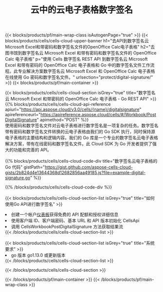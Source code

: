 ﻿---
title: 云中的云电子表格数字签名
description: 用于 Microsoft Excel 和 OpenOffice Calc 数字签名的云 API 和 SDK。 Cells 电子表格数字签名 API SDK支持多种开发语言。它们包括 Android、C#、Go、Java、NodeJS、Perl、PHP、Python、Ruby 和 swift。
url: /zh/go/protect/digital-signature/
---
{{< blocks/products/pf/main-wrap-class isAutogenPage="true" >}}
{{< blocks/products/cells/cells-cloud-upper-banner h1="去API到数字签名云Microsoft Excel和带密码和数字签名文件的OpenOffice Calc电子表格" h2="去图书馆到数字签名云 Microsoft Excel 和带有密码和数字签名文件的 OpenOffice Calc 电子表格" p="使用 Cells 数字签名 REST API 到数字签名云 Microsoft Excel 和带有密码的 OpenOffice Calc 电子表格和 Go 中的数字签名文件工作流程。此专业解决方案数字签名云 Microsoft Excel 和 OpenOffice Calc 电子表格在线使用 Go 密码和数字签名文件。" urlsection="protect/digital-signature/" >}}
{{< blocks/products/pf/main-container >}}

{{< blocks/products/cells/cells-cloud-section isGrey="true" title="数字签名云 Microsoft Excel 和带密码的 OpenOffice Calc 电子表格 - Go REST API" >}}
{{% blocks/products/cells/cells-cloud-api-reference apiurl="https://api.aspose.cloud/v3.0/cells/{name}/digitalsignature" apireferenceurl="https://apireference.aspose.cloud/cells/#/Workbook/PostDigitalSignature" apimethod="POST" %}}
<br/>
使用密码和数字签名文件对云电子表格进行数字签名是一项复杂的任务。数字签名带有密码和数字签名文件转换的云电子表格由我们的 Go SDK 执行，同时保持源电子表格的主要结构和逻辑内容。我们的 Go 库是一个专业的数字签名云电子表格解决方案，带有在线密码和数字签名文件。此 Cloud SDK 为 Go 开发者提供了强大的功能和完善的 API。
<br/>
<br/>
{{% blocks/products/cells/cells-cloud-code-div title="数字签名云电子表格的 Go 代码" gistPath="https://gist.github.com/aspose-cells-cloud-gists/2b824d4e13644368d12682856aa49185.js?file=example-digital-signature.go" %}}
  
{{% /blocks/products/cells/cells-cloud-code-div %}}
<br/>
<br/>
{{< blocks/products/cells/cells-cloud-section-list isGrey="true" title="如何使用Go API进行数字签名" >}}
<li>创建一个帐户<a href="https://dashboard.aspose.cloud/">仪表板</a>获得免费的 API 配额和授权详细信息</li>
<li>使用客户端 ID、客户端密码、基本 URL 和 API 版本初始化 CellsApi</li>
<li>调用 CellsWorkbookPostDigitalSignature 方法获取结果流</li>
{{< /blocks/products/cells/cells-cloud-section-list >}}
<br/>
<br/>
{{< blocks/products/cells/cells-cloud-section-list isGrey="true" title="系统要求" >}}
<li>go 版本 go1.13.0 或更新版本</li>
{{< /blocks/products/cells/cells-cloud-section-list >}}

{{< /blocks/products/cells/cells-cloud-section >}}

{{< /blocks/products/pf/main-container >}}
{{< /blocks/products/pf/main-wrap-class >}}
